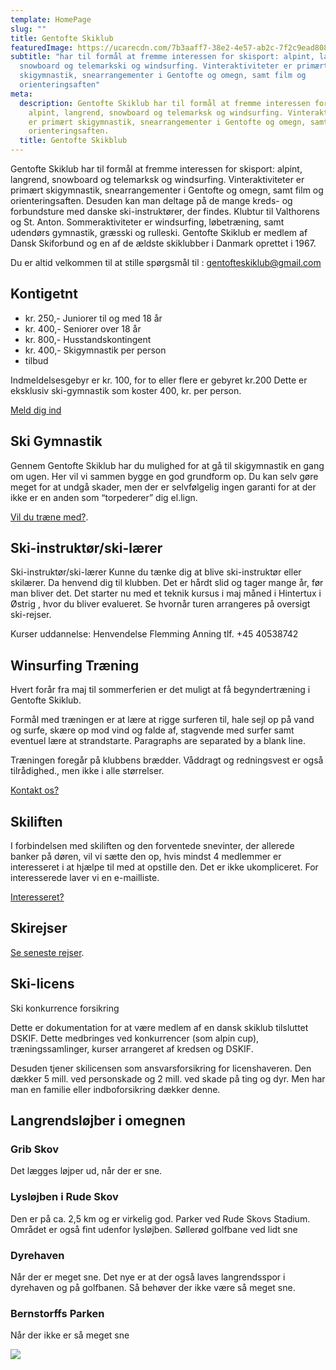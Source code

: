 ```yaml
---
template: HomePage
slug: ""
title: Gentofte Skiklub
featuredImage: https://ucarecdn.com/7b3aaff7-38e2-4e57-ab2c-7f2c9ead8083/
subtitle: "har til formål at fremme interessen for skisport: alpint, langrend,
  snowboard og telemarkski og windsurfing. Vinteraktiviteter er primært
  skigymnastik, snearrangementer i Gentofte og omegn, samt film og
  orienteringsaften"
meta:
  description: Gentofte Skiklub har til formål at fremme interessen for skisport
    alpint, langrend, snowboard og telemarksk og windsurfing. Vinteraktiviteter
    er primært skigymnastik, snearrangementer i Gentofte og omegn, samt film og
    orienteringsaften.
  title: Gentofte Skikblub
---
```

Gentofte Skiklub har til formål at fremme interessen for skisport: alpint, langrend, snowboard og telemarksk og windsurfing. Vinteraktiviteter er primært skigymnastik, snearrangementer i Gentofte og omegn, samt film og orienteringsaften. Desuden kan man deltage på de mange kreds- og forbundsture med danske ski-instruktører, der findes. Klubtur til Valthorens og St. Anton.  Sommeraktiviteter er windsurfing, løbetræning, samt udendørs gymnastik, græsski og rulleski. Gentofte Skiklub er medlem af Dansk Skiforbund og en af de ældste skiklubber i Danmark oprettet i 1967.

Du er altid velkommen til at stille spørgsmål til : gentofteskiklub@gmail.com

## Kontigetnt

* kr. 250,- Juniorer til og med 18 år     
* kr. 400,- Seniorer over 18 år 
* kr. 800,- Husstandskontingent 
* kr. 400,- Skigymnastik per person
* tilbud 

Indmeldelsesgebyr er kr. 100, for to eller flere er gebyret kr.200 Dette er eksklusiv ski-gymnastik som koster 400, kr. per person.

[Meld dig ind](/contact/)

## Ski Gymnastik

Gennem Gentofte Skiklub har du mulighed for at gå til skigymnastik en gang om ugen. Her vil vi sammen bygge en god grundform op. Du kan selv gøre meget for at undgå skader, men der er selvfølgelig ingen garanti for at der ikke er en anden som “torpederer” dig el.lign.

[Vil du træne med?](/post-categories/ski-gymnastik/).

## Ski-instruktør/ski-lærer

Ski-instruktør/ski-lærer Kunne du tænke dig at blive ski-instruktør eller skilærer. Da henvend dig til klubben. Det er hårdt slid og tager mange år, før man bliver det. Det starter nu med et teknik kursus i maj måned i Hintertux i Østrig , hvor du bliver evalueret. Se hvornår turen arrangeres på oversigt ski-rejser. 

Kurser uddannelse: Henvendelse Flemming Anning tlf. +45 40538742

## Winsurfing Træning

Hvert forår fra maj til sommerferien er det muligt at få begyndertræning i Gentofte Skiklub.

Formål med træningen er at lære at rigge surferen til, hale sejl op på vand og surfe, skære op mod vind og falde af, stagvende med surfer samt eventuel lære at strandstarte. Paragraphs are separated by a blank line.

Træningen foregår på klubbens brædder. Våddragt og redningsvest er også tilrådighed., men ikke i alle størrelser.

[Kontakt os?](/contact/)

## Skiliften

I forbindelsen med skiliften og den forventede snevinter, der allerede banker på døren, vil vi sætte den op, hvis mindst 4 medlemmer er interesseret i at hjælpe til med at opstille den. Det er ikke ukompliceret. For interesserede laver vi en e-mailliste.

[Interesseret?](/contact/)

## Skirejser

[Se seneste rejser](/post-categories/skirejser/).

## Ski-licens

Ski konkurrence forsikring

Dette er dokumentation for at være medlem af en dansk skiklub tilsluttet DSKIF. Dette medbringes ved konkurrencer (som alpin cup), træningssamlinger, kurser arrangeret af kredsen og DSKIF.

Desuden tjener skilicensen som ansvarsforsikring for licenshaveren. Den dækker 5 mill. ved personskade og 2 mill. ved skade på ting og dyr. Men har man en familie eller indboforsikring dækker denne.

## Langrendsløjber i omegnen

### Grib Skov

Det lægges løjper ud, når der er sne.

### Lysløjben i Rude Skov

Den er på ca. 2,5 km og er virkelig god. Parker ved Rude Skovs Stadium.
Området er også fint udenfor lysløjben. Søllerød golfbane ved lidt sne

### Dyrehaven

Når der er meget sne. Det nye er at der også laves langrendsspor i dyrehaven og på golfbanen. Så behøver der ikke være så meget sne.

### Bernstorffs Parken

Når der ikke er så meget sne

![](https://ucarecdn.com/447385eb-3842-4dcb-9c5c-b336625531c7/)